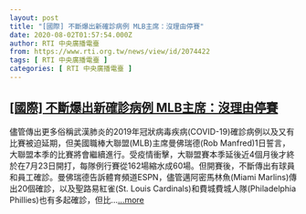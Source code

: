 ```yaml
---
layout: post
title: "[國際] 不斷爆出新確診病例 MLB主席：沒理由停賽"
date: 2020-08-02T01:57:54.000Z
author: RTI 中央廣播電臺
from: https://www.rti.org.tw/news/view/id/2074422
tags: [ RTI 中央廣播電臺 ]
categories: [ RTI 中央廣播電臺 ]
---
```

<!--1596333474000-->
[[國際] 不斷爆出新確診病例 MLB主席：沒理由停賽](https://www.rti.org.tw/news/view/id/2074422)
------

<div>
儘管傳出更多俗稱武漢肺炎的2019年冠狀病毒疾病(COVID-19)確診病例以及又有比賽被迫延期，但美國職棒大聯盟(MLB)主席曼佛瑞德(Rob Manfred)1日誓言，大聯盟本季的比賽將會繼續進行。受疫情衝擊，大聯盟賽本季延後近4個月後才終於在7月23日開打，每隊例行賽從162場縮水成60場。但開賽後，不斷傳出有球員和員工確診。曼佛瑞德告訴體育頻道ESPN，儘管邁阿密馬林魚(Miami Marlins)傳出20個確診，以及聖路易紅雀(St. Louis Cardinals)和費城費城人隊(Philadelphia Phillies)也有多起確診，但比...<a target="_blank" href="https://www.rti.org.tw/news/view/id/2074422">...more</a>
</div>
